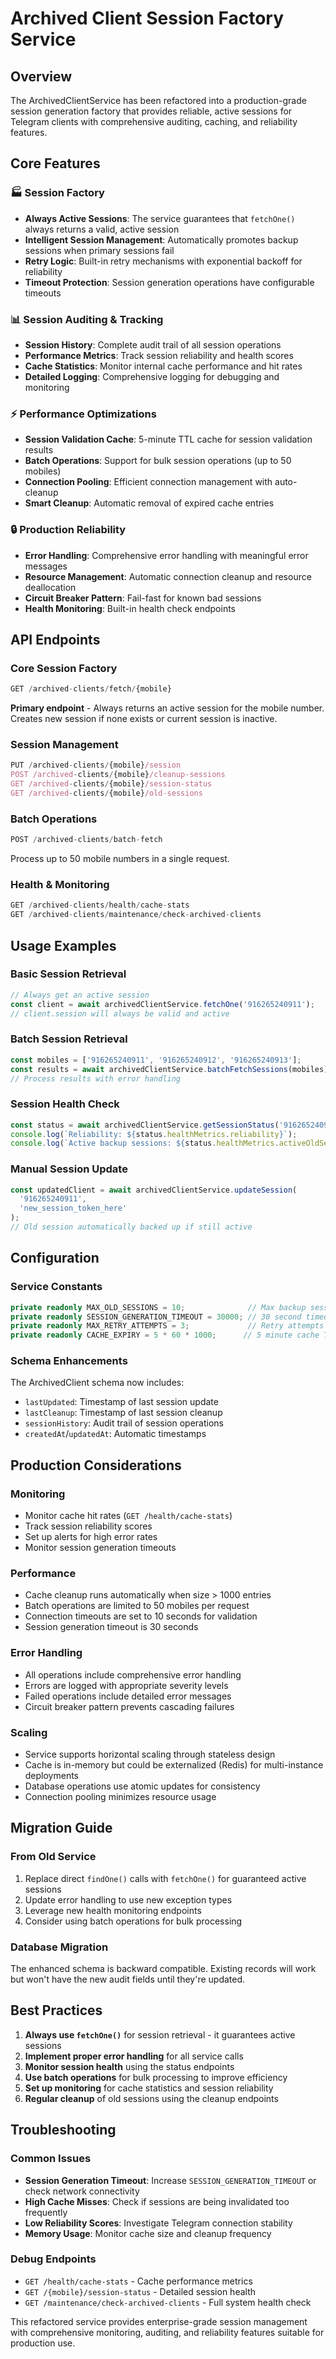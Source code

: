 # Archived Client Session Factory Service

## Overview

The ArchivedClientService has been refactored into a production-grade session generation factory that provides reliable, active sessions for Telegram clients with comprehensive auditing, caching, and reliability features.

## Core Features

### 🏭 Session Factory
- **Always Active Sessions**: The service guarantees that `fetchOne()` always returns a valid, active session
- **Intelligent Session Management**: Automatically promotes backup sessions when primary sessions fail
- **Retry Logic**: Built-in retry mechanisms with exponential backoff for reliability
- **Timeout Protection**: Session generation operations have configurable timeouts

### 📊 Session Auditing & Tracking
- **Session History**: Complete audit trail of all session operations
- **Performance Metrics**: Track session reliability and health scores
- **Cache Statistics**: Monitor internal cache performance and hit rates
- **Detailed Logging**: Comprehensive logging for debugging and monitoring

### ⚡ Performance Optimizations
- **Session Validation Cache**: 5-minute TTL cache for session validation results
- **Batch Operations**: Support for bulk session operations (up to 50 mobiles)
- **Connection Pooling**: Efficient connection management with auto-cleanup
- **Smart Cleanup**: Automatic removal of expired cache entries

### 🔒 Production Reliability
- **Error Handling**: Comprehensive error handling with meaningful error messages
- **Resource Management**: Automatic connection cleanup and resource deallocation
- **Circuit Breaker Pattern**: Fail-fast for known bad sessions
- **Health Monitoring**: Built-in health check endpoints

## API Endpoints

### Core Session Factory
```typescript
GET /archived-clients/fetch/{mobile}
```
**Primary endpoint** - Always returns an active session for the mobile number. Creates new session if none exists or current session is inactive.

### Session Management
```typescript
PUT /archived-clients/{mobile}/session
POST /archived-clients/{mobile}/cleanup-sessions
GET /archived-clients/{mobile}/session-status
GET /archived-clients/{mobile}/old-sessions
```

### Batch Operations
```typescript
POST /archived-clients/batch-fetch
```
Process up to 50 mobile numbers in a single request.

### Health & Monitoring
```typescript
GET /archived-clients/health/cache-stats
GET /archived-clients/maintenance/check-archived-clients
```

## Usage Examples

### Basic Session Retrieval
```typescript
// Always get an active session
const client = await archivedClientService.fetchOne('916265240911');
// client.session will always be valid and active
```

### Batch Session Retrieval
```typescript
const mobiles = ['916265240911', '916265240912', '916265240913'];
const results = await archivedClientService.batchFetchSessions(mobiles);
// Process results with error handling
```

### Session Health Check
```typescript
const status = await archivedClientService.getSessionStatus('916265240911');
console.log(`Reliability: ${status.healthMetrics.reliability}`);
console.log(`Active backup sessions: ${status.healthMetrics.activeOldSessions}`);
```

### Manual Session Update
```typescript
const updatedClient = await archivedClientService.updateSession(
  '916265240911', 
  'new_session_token_here'
);
// Old session automatically backed up if still active
```

## Configuration

### Service Constants
```typescript
private readonly MAX_OLD_SESSIONS = 10;              // Max backup sessions per client
private readonly SESSION_GENERATION_TIMEOUT = 30000; // 30 second timeout
private readonly MAX_RETRY_ATTEMPTS = 3;             // Retry attempts for failures
private readonly CACHE_EXPIRY = 5 * 60 * 1000;      // 5 minute cache TTL
```

### Schema Enhancements
The ArchivedClient schema now includes:
- `lastUpdated`: Timestamp of last session update
- `lastCleanup`: Timestamp of last session cleanup
- `sessionHistory`: Audit trail of session operations
- `createdAt`/`updatedAt`: Automatic timestamps

## Production Considerations

### Monitoring
- Monitor cache hit rates (`GET /health/cache-stats`)
- Track session reliability scores
- Set up alerts for high error rates
- Monitor session generation timeouts

### Performance
- Cache cleanup runs automatically when size > 1000 entries
- Batch operations are limited to 50 mobiles per request
- Connection timeouts are set to 10 seconds for validation
- Session generation timeout is 30 seconds

### Error Handling
- All operations include comprehensive error handling
- Errors are logged with appropriate severity levels
- Failed operations include detailed error messages
- Circuit breaker pattern prevents cascading failures

### Scaling
- Service supports horizontal scaling through stateless design
- Cache is in-memory but could be externalized (Redis) for multi-instance deployments
- Database operations use atomic updates for consistency
- Connection pooling minimizes resource usage

## Migration Guide

### From Old Service
1. Replace direct `findOne()` calls with `fetchOne()` for guaranteed active sessions
2. Update error handling to use new exception types
3. Leverage new health monitoring endpoints
4. Consider using batch operations for bulk processing

### Database Migration
The enhanced schema is backward compatible. Existing records will work but won't have the new audit fields until they're updated.

## Best Practices

1. **Always use `fetchOne()`** for session retrieval - it guarantees active sessions
2. **Implement proper error handling** for all service calls
3. **Monitor session health** using the status endpoints
4. **Use batch operations** for bulk processing to improve efficiency
5. **Set up monitoring** for cache statistics and session reliability
6. **Regular cleanup** of old sessions using the cleanup endpoints

## Troubleshooting

### Common Issues
- **Session Generation Timeout**: Increase `SESSION_GENERATION_TIMEOUT` or check network connectivity
- **High Cache Misses**: Check if sessions are being invalidated too frequently
- **Low Reliability Scores**: Investigate Telegram connection stability
- **Memory Usage**: Monitor cache size and cleanup frequency

### Debug Endpoints
- `GET /health/cache-stats` - Cache performance metrics
- `GET /{mobile}/session-status` - Detailed session health
- `GET /maintenance/check-archived-clients` - Full system health check

This refactored service provides enterprise-grade session management with comprehensive monitoring, auditing, and reliability features suitable for production use.

